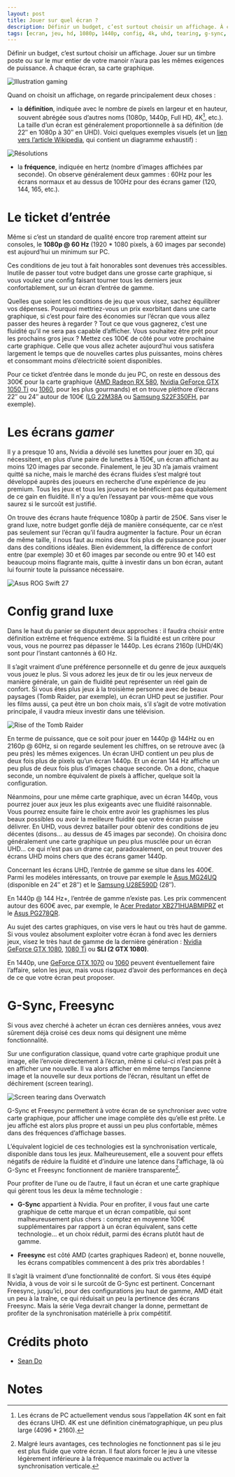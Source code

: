 ```yaml
---
layout: post
title: Jouer sur quel écran ?
description: Définir un budget, c’est surtout choisir un affichage. À chaque écran, sa carte graphique.
tags: [ecran, jeu, hd, 1080p, 1440p, config, 4k, uhd, tearing, g-sync, gsync, freesync]
---
```


Définir un budget, c’est surtout choisir un affichage. Jouer sur un timbre poste ou sur le mur entier de votre manoir n’aura pas les mêmes exigences de puissance. À chaque écran, sa carte graphique.

<picture>
  <source srcset="/assets/images/articles/2017/ecran/sean-do-782269-unsplash.webp" type="image/webp">
  <source srcset="/assets/images/articles/2017/ecran/sean-do-782269-unsplash.jpg" type="image/jpeg"> 
  <img src="/assets/images/articles/2017/ecran/sean-do-782269-unsplash.jpg" alt="Illustration gaming">
</picture>

Quand on choisit un affichage, on regarde principalement deux choses :

 * la **définition**, indiquée avec le nombre de pixels en largeur et en hauteur, souvent abrégée sous d’autres noms (1080p, 1440p, Full HD, 4K[^1], etc.). La taille d’un écran est généralement proportionnelle à sa définition (de 22″ en 1080p à 30″ en UHD). Voici quelques exemples visuels (et un [lien vers l’article Wikipedia](https://fr.wikipedia.org/wiki/D%C3%A9finition_d%27%C3%A9cran), qui contient un diagramme exhaustif) :

<picture>
  <source srcset="/assets/images/articles/2017/ecran/wide-resolutions.webp" type="image/webp">
  <source srcset="/assets/images/articles/2017/ecran/wide-resolutions.jpg" type="image/jpeg"> 
  <img src="/assets/images/articles/2017/ecran/wide-resolutions.jpg" alt="Résolutions">
</picture>

 * la **fréquence**, indiquée en hertz (nombre d’images affichées par seconde). On observe généralement deux gammes : 60Hz pour les écrans normaux et au dessus de 100Hz pour des écrans gamer (120, 144, 165, etc.).

# Le ticket d’entrée

Même si c’est un standard de qualité encore trop rarement atteint sur consoles, le **1080p @ 60 Hz** (1920 * 1080 pixels, à 60 images par seconde) est aujourd’hui un minimum sur PC.

Ces conditions de jeu tout à fait honorables sont devenues très accessibles. Inutile de passer tout votre budget dans une grosse carte graphique, si vous voulez une config faisant tourner tous les derniers jeux confortablement, sur un écran d’entrée de gamme.

Quelles que soient les conditions de jeu que vous visez, sachez équilibrer vos dépenses. Pourquoi mettriez-vous un prix exorbitant dans une carte graphique, si c’est pour faire des économies sur l’écran que vous allez passer des heures à regarder ? Tout ce que vous gagnerez, c’est une fluidité qu’il ne sera pas capable d’afficher. Vous souhaitez être prêt pour les prochains gros jeux ? Mettez ces 100€ de côté pour votre prochaine carte graphique. Celle que vous allez acheter aujourd’hui vous satisfera largement le temps que de nouvelles cartes plus puissantes, moins chères et consommant moins d’électricité soient disponibles.

Pour ce ticket d’entrée dans le monde du jeu PC, on reste en dessous des 300€ pour la carte graphique ([AMD Radeon RX 580](http://amzn.to/2iKuit4), [Nvidia GeForce GTX 1050 Ti](http://amzn.to/2vu0SW5) ou [1060](http://amzn.to/2wk6rW5), pour les plus gourmands) et on trouve pléthore d’écrans 22″ ou 24″ autour de 100€ ([LG 22M38A](http://amzn.to/2gr2TvE) ou [Samsung S22F350FH](http://amzn.to/2vu0DdS), par exemple).

# Les écrans *gamer*

Il y a presque 10 ans, Nvidia a dévoilé ses lunettes pour jouer en 3D, qui nécessitent, en plus d’une paire de lunettes à 150€, un écran affichant au moins 120 images par seconde. Finalement, le jeu 3D n’a jamais vraiment quitté sa niche, mais le marché des écrans fluides s’est malgré tout développé auprès des joueurs en recherche d’une expérience de jeu premium. Tous les jeux et tous les joueurs ne bénéficient pas équitablement de ce gain en fluidité. Il n’y a qu’en l’essayant par vous-même que vous saurez si le surcoût est justifié.

On trouve des écrans haute fréquence 1080p à partir de 250€. Sans viser le grand luxe, notre budget gonfle déjà de manière conséquente, car ce n’est pas seulement sur l’écran qu’il faudra augmenter la facture. Pour un écran de même taille, il nous faut au moins deux fois plus de puissance pour jouer dans des conditions idéales. Bien évidemment, la différence de confort entre (par exemple) 30 et 60 images par seconde ou entre 90 et 140 est beaucoup moins flagrante mais, quitte à investir dans un bon écran, autant lui fournir toute la puissance nécessaire.

<picture>
  <source srcset="/assets/images/articles/2017/ecran/asus-rog.webp" type="image/webp">
  <source srcset="/assets/images/articles/2017/ecran/asus-rog.jpg" type="image/jpeg"> 
  <img src="/assets/images/articles/2017/ecran/asus-rog.jpg" alt="Asus ROG Swift 27">
</picture>

# Config grand luxe

Dans le haut du panier se disputent deux approches : il faudra choisir entre définition extrême et fréquence extrême. Si la fluidité est un critère pour vous, vous ne pourrez pas dépasser le 1440p. Les écrans 2160p (UHD/4K) sont pour l’instant cantonnés à 60 Hz.

Il s’agit vraiment d’une préférence personnelle et du genre de jeux auxquels vous jouez le plus. Si vous adorez les jeux de tir ou les jeux nerveux de manière générale, un gain de fluidité peut représenter un réel gain de confort. Si vous êtes plus jeux à la troisième personne avec de beaux paysages (Tomb Raider, par exemple), un écran UHD peut se justifier. Pour les films aussi, ça peut être un bon choix mais, s’il s’agit de votre motivation principale, il vaudra mieux investir dans une télévision.

<picture>
  <source srcset="/assets/images/articles/2017/ecran/rise-tomb-raider.webp" type="image/webp">
  <source srcset="/assets/images/articles/2017/ecran/rise-tomb-raider.jpg" type="image/jpeg"> 
  <img src="/assets/images/articles/2017/ecran/rise-tomb-raider.jpg" alt="Rise of the Tomb Raider">
</picture>


En terme de puissance, que ce soit pour jouer en 1440p @ 144Hz ou en 2160p @ 60Hz, si on regarde seulement les chiffres, on se retrouve avec (à peu près) les mêmes exigences. Un écran UHD contient un peu plus de deux fois plus de pixels qu’un écran 1440p. Et un écran 144 Hz affiche un peu plus de deux fois plus d’images chaque seconde. On a donc, chaque seconde, un nombre équivalent de pixels à afficher, quelque soit la configuration.

Néanmoins, pour une même carte graphique, avec un écran 1440p, vous pourrez jouer aux jeux les plus exigeants avec une fluidité raisonnable. Vous pourrez ensuite faire le choix entre avoir les graphismes les plus beaux possibles ou avoir la meilleure fluidité que votre écran puisse délivrer. En UHD, vous devrez batailler pour obtenir des conditions de jeu décentes (disons… au dessus de 45 images par seconde). On choisira donc généralement une carte graphique un peu plus musclée pour un écran UHD… ce qui n’est pas un drame car, paradoxalement, on peut trouver des écrans UHD moins chers que des écrans gamer 1440p.

Concernant les écrans UHD, l’entrée de gamme se situe dans les 400€. Parmi les modèles intéressants, on trouve par exemple le [Asus MG24UQ](http://amzn.to/2vutwXq) (disponible en 24″ et 28″) et le [Samsung U28E590D](http://amzn.to/2xOFOXp) (28″).

En 1440p @ 144 Hz+, l’entrée de gamme n’existe pas. Les prix commencent autour des 600€ avec, par exemple, le [Acer Predator XB271HUABMIPRZ](http://amzn.to/2vuvya0) et le [Asus PG278QR](http://amzn.to/2wjRpPZ).

Au sujet des cartes graphiques, on vise vers le haut ou très haut de gamme. Si vous voulez absolument exploiter votre écran à fond avec les derniers jeux, visez le très haut de gamme de la dernière génération : [Nvidia GeForce GTX 1080](http://amzn.to/2vM2rKp), [1080 Ti](http://amzn.to/2iKftqN) ou **SLI (2 GTX 1080)**.

En 1440p, une [GeForce GTX 1070](http://amzn.to/2wkvrwx) ou [1060](http://amzn.to/2wk6rW5) peuvent éventuellement faire l’affaire, selon les jeux, mais vous risquez d’avoir des performances en deçà de ce que votre écran peut proposer.

# G-Sync, Freesync

Si vous avez cherché à acheter un écran ces dernières années, vous avez sûrement déjà croisé ces deux noms qui désignent une même fonctionnalité.

Sur une configuration classique, quand votre carte graphique produit une image, elle l’envoie directement à l’écran, même si celui-ci n’est pas prêt à en afficher une nouvelle. Il va alors afficher en même temps l’ancienne image et la nouvelle sur deux portions de l’écran, résultant un effet de déchirement (screen tearing).

<picture>
  <source srcset="/assets/images/articles/2017/ecran/overwatch-screen-tearing.webp" type="image/webp">
  <source srcset="/assets/images/articles/2017/ecran/overwatch-screen-tearing.jpg" type="image/jpeg"> 
  <img src="/assets/images/articles/2017/ecran/overwatch-screen-tearing.jpg" alt="Screen tearing dans Overwatch">
</picture>


G-Sync et Freesync permettent à votre écran de se synchroniser avec votre carte graphique, pour afficher une image complète dès qu’elle est prête. Le jeu affiché est alors plus propre et aussi un peu plus confortable, mêmes dans des fréquences d’affichage basses.

L’équivalent logiciel de ces technologies est la synchronisation verticale, disponible dans tous les jeux. Malheureusement, elle a souvent pour effets négatifs de réduire la fluidité et d’induire une latence dans l’affichage, là où G-Sync et Freesync fonctionnent de manière transparente[^2].

Pour profiter de l’une ou de l’autre, il faut un écran et une carte graphique qui gèrent tous les deux la même technologie :

 * **G-Sync** appartient à Nvidia. Pour en profiter, il vous faut une carte graphique de cette marque et un écran compatible, qui sont malheureusement plus chers : comptez en moyenne 100€ supplémentaires par rapport à un écran équivalent, sans cette technologie… et un choix réduit, parmi des écrans plutôt haut de gamme.

 * **Freesync** est côté AMD (cartes graphiques Radeon) et, bonne nouvelle, les écrans compatibles commencent à des prix très abordables !

Il s’agit là vraiment d’une fonctionnalité de confort. Si vous êtes équipé Nvidia, à vous de voir si le surcoût de G-Sync est pertinent. Concernant Freesync, jusqu’ici, pour des configurations jeu haut de gamme, AMD était un peu à la traîne, ce qui réduisait un peu la pertinence des écrans Freesync. Mais la série Vega devrait changer la donne, permettant de profiter de la synchronisation matérielle à prix compétitif.




# Crédits photo

 * [Sean Do](https://unsplash.com/@everywheresean)


# Notes


 [^1]: Les écrans de PC actuellement vendus sous l’appellation 4K sont en fait des écrans UHD. 4K est une définition cinématographique, un peu plus large (4096 * 2160).

[^2]: Malgré leurs avantages, ces technologies ne fonctionnent pas si le jeu est plus fluide que votre écran. Il faut alors forcer le jeu à une vitesse légèrement inférieure à la fréquence maximale ou activer la synchronisation verticale.